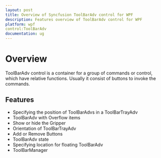 ```yaml
---
layout: post
title: Overview of Syncfusion ToolBarAdv control for WPF
description: Features overview of ToolBarAdv control for WPF
platform: wpf
control:ToolBarAdv
documentation: ug
---
```

# Overview

ToolBarAdv control is a container for a group of commands or control, which have relative functions. Usually it consist of buttons to invoke the commands.

## Features

* Specifying the position of ToolBarAdvs in a ToolBarTrayAdv
* ToolBarAdv with Overflow items
* Show or hide the Gripper
* Orientation of ToolBarTrayAdv
* Add or Remove Buttons
* ToolBarAdv state
* Specifying location for floating ToolBarAdv
* ToolBarManager

